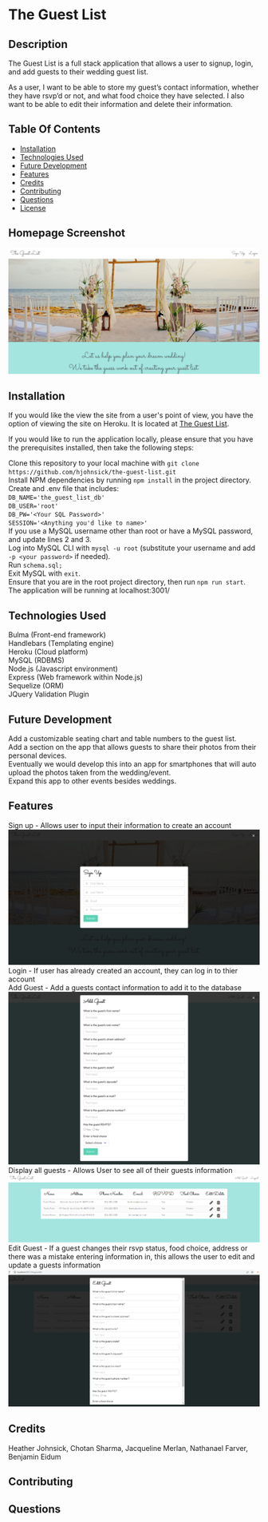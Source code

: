 # The Guest List

## Description

The Guest List is a full stack application that allows a user to signup, login, and add guests to their wedding guest list.

As a user, I want to be able to store my guest’s contact information, whether they have rsvp’d or not, and what food choice they have selected. I also want to be able to edit their information and delete their information.

## Table Of Contents

- [Installation](#installation)
- [Technologies Used](#Technologies_Used)
- [Future Development](#Future_Development)
- [Features](#Features)
- [Credits](#Credits)
- [Contributing](#Contributing)
- [Questions](#Questions)
- [License](#license)

## Homepage Screenshot

![alt text](./public/images/SC_TGL.png)

## Installation

If you would like the view the site from a user's point of view, you have the option of viewing the site on Heroku. It is located at [The Guest List](https://hidden-spire-39352.herokuapp.com/).

If you would like to run the application locally, please ensure that you have the prerequisites installed, then take the following steps:

Clone this repository to your local machine with `git clone https://github.com/hjohnsick/the-guest-list.git`\
Install NPM dependencies by running `npm install` in the project directory.\
Create and .env file that includes:\
`DB_NAME='the_guest_list_db'`\
`DB_USER='root'`\
`DB_PW='<Your SQL Password>'`\
`SESSION='<Anything you'd like to name>'`\
If you use a MySQL username other than root or have a MySQL password, and update lines 2 and 3.\
Log into MySQL CLI with `mysql -u root` (substitute your username and add `-p <your password>` if needed).\
Run `schema.sql;`\
Exit MySQL with `exit`.\
Ensure that you are in the root project directory, then run `npm run start`.\
The application will be running at localhost:3001/

## Technologies Used

Bulma (Front-end framework)\
Handlebars (Templating engine)\
Heroku (Cloud platform)\
MySQL (RDBMS)\
Node.js (Javascript environment)\
Express (Web framework within Node.js)\
Sequelize (ORM)\
JQuery Validation Plugin

## Future Development

Add a customizable seating chart and table numbers to the guest list.\
Add a section on the app that allows guests to share their photos from their personal devices.\
Eventually we would develop this into an app for smartphones that will auto upload the photos taken from the wedding/event.\
Expand this app to other events besides weddings.

## Features

Sign up - Allows user to input their information to create an account\
![alt text](./public/images/SC_Signup.png)\
Login - If user has already created an account, they can log in to thier account\
Add Guest - Add a guests contact information to add it to the database\
![alt text](./public/images/SC_AddGuest.png)\
Display all guests - Allows User to see all of their guests information\
![alt text](./public/images/ShowAllGuests.png)\
Edit Guest - If a guest changes their rsvp status, food choice, address or there was a mistake entering information in, this allows the user to edit and update a guests information\
![alt text](./public/images/EditGuestDisplaying.png)

## Credits

Heather Johnsick, Chotan Sharma, Jacqueline Merlan, Nathanael Farver, Benjamin Eidum

## Contributing

## Questions

